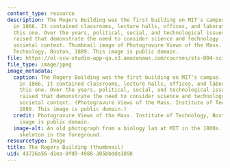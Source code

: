 ```yaml
---
content_type: resource
description: The Rogers Building was the first building on MIT's campus. Constructed
  in 1866. It contained classrooms, lecture halls, offices, and laboratories, like
  this one. Over the years, political, social, and technological issues have been
  raised that demonstrate the need to consider science and technology in a broader
  societal context. Thumbnail image of Photogravure Views of the Mass. Institute of
  Technology, Boston, 1889. This image is public domain.
file: https://ol-ocw-studio-app-qa.s3.amazonaws.com/courses/sts-004-science-technology-world-fall-2013/43736a56d1ea0fd94988305bbdde389b_sts-004f13-th.jpg
file_type: image/jpeg
image_metadata:
  caption: The Rogers Building was the first building on MIT's campus. Constructed
    in 1866, it contained classrooms, lecture halls, offices, and laboratories, like
    this one. Over the years, political, social, and technological issues have been
    raised that demonstrate the need to consider science and technology in a broader
    societal context. (Photogravure Views of the Mass. Institute of Technology, Boston,
    1889. This image is public domain.)
  credit: Photogravure Views of the Mass. Institute of Technology, Boston, 1889. This
    image is public domain.
  image-alt: An old photograph from a biology lab at MIT in the 1800s. There is a
    skeleton in the foreground.
resourcetype: Image
title: The Rogers Building (thumbnail)
uid: 43736a56-d1ea-0fd9-4988-305bbdde389b
---
```

